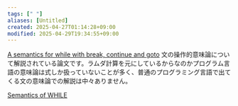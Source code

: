 ```yaml
---
tags: [" "]
aliases: [Untitled]
created: 2025-04-27T01:14:28+09:00
modified: 2025-04-29T19:34:55+09:00
---
```


[A semantics for while with break, continue and goto](https://citeseerx.ist.psu.edu/document?repid=rep1&type=pdf&doi=0d561064fb161c6d63e933bfb0cb5920af00d457)
文の操作的意味論について解説されている論文です。ラムダ計算を元にしているからなのかプログラム言語の意味論は式しか扱っていないことが多く、普通のプログラミング言語で出てくる文の意味論での解説は中々ありません。


[Semantics of WHILE](https://www.cs.cmu.edu/~aldrich/courses/654-sp08/notes/7-semantics.pdf)